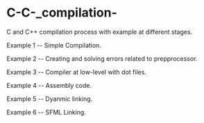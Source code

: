 # C-C-_compilation-
C and C++ compilation process with example at different stages.

Example 1 -- Simple Compilation.

Example 2 -- Creating and solving errors related to prepprocessor.

Example 3 -- Compiler at low-level with dot files.

Example 4 -- Assembly code.

Example 5 -- Dyanmic linking.

Example 6 -- SFML Linking.
